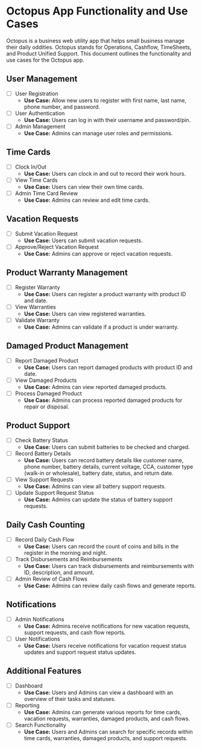 # Octopus App Functionality and Use Cases
Octopus is a business web utility app that helps small business manage their daily oddities. Octopus stands for Operations, Cashflow, TimeSheets, and Product Unified Support. This document outlines the functionality and use cases for the Octopus app.

## User Management
- [ ] User Registration
  - **Use Case:** Allow new users to register with first name, last name, phone number, and password.
- [ ] User Authentication
  - **Use Case:** Users can log in with their username and password/pin.
- [ ] Admin Management
  - **Use Case:** Admins can manage user roles and permissions.

## Time Cards
- [ ] Clock In/Out
  - **Use Case:** Users can clock in and out to record their work hours.
- [ ] View Time Cards
  - **Use Case:** Users can view their own time cards.
- [ ] Admin Time Card Review
  - **Use Case:** Admins can review and edit time cards.

## Vacation Requests
- [ ] Submit Vacation Request
  - **Use Case:** Users can submit vacation requests.
- [ ] Approve/Reject Vacation Request
  - **Use Case:** Admins can approve or reject vacation requests.

## Product Warranty Management
- [ ] Register Warranty
  - **Use Case:** Users can register a product warranty with product ID and date.
- [ ] View Warranties
  - **Use Case:** Users can view registered warranties.
- [ ] Validate Warranty
  - **Use Case:** Admins can validate if a product is under warranty.

## Damaged Product Management
- [ ] Report Damaged Product
  - **Use Case:** Users can report damaged products with product ID and date.
- [ ] View Damaged Products
  - **Use Case:** Admins can view reported damaged products.
- [ ] Process Damaged Product
  - **Use Case:** Admins can process reported damaged products for repair or disposal.

## Product Support
- [ ] Check Battery Status
  - **Use Case:** Users can submit batteries to be checked and charged.
- [ ] Record Battery Details
  - **Use Case:** Users can record battery details like customer name, phone number, battery details, current voltage, CCA, customer type (walk-in or wholesale), battery date, status, and return date.
- [ ] View Support Requests
  - **Use Case:** Admins can view all battery support requests.
- [ ] Update Support Request Status
  - **Use Case:** Admins can update the status of battery support requests.

## Daily Cash Counting
- [ ] Record Daily Cash Flow
  - **Use Case:** Users can record the count of coins and bills in the register in the morning and night.
- [ ] Track Disbursements and Reimbursements
  - **Use Case:** Users can track disbursements and reimbursements with ID, description, and amount.
- [ ] Admin Review of Cash Flows
  - **Use Case:** Admins can review daily cash flows and generate reports.

## Notifications
- [ ] Admin Notifications
  - **Use Case:** Admins receive notifications for new vacation requests, support requests, and cash flow reports.
- [ ] User Notifications
  - **Use Case:** Users receive notifications for vacation request status updates and support request status updates.

## Additional Features
- [ ] Dashboard
  - **Use Case:** Users and Admins can view a dashboard with an overview of their tasks and statuses.
- [ ] Reporting
  - **Use Case:** Admins can generate various reports for time cards, vacation requests, warranties, damaged products, and cash flows.
- [ ] Search Functionality
  - **Use Case:** Users and Admins can search for specific records within time cards, warranties, damaged products, and support requests.

